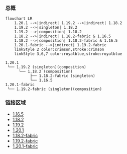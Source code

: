 ### 总概

```mermaid
flowchart LR
    1.20.1 -->|indirect| 1.19.2 -->|indirect| 1.18.2
    1.19.2 -->|singleton| 1.18.2
    1.19.2 -->|composition| 1.18.2
    1.18.2 -->|indirect| 1.18.2-fabric & 1.16.5
    1.18.2 -->|composition| 1.18.2-fabric & 1.16.5
    1.20.1-fabric -->|indirect| 1.19.2-fabric
    linkStyle 2 color:crimson,stroke:crimson
    linkStyle 3,6,7 color:royalblue,stroke:royalblue
```

```
1.20.1
 └── 1.19.2 (singleton)(composition)
      └── 1.18.2 (composition)
           ├── 1.18.2-fabric (singleton)
           └── 1.16.5
1.20.1-fabric
 └── 1.19.2-fabric (singleton)(composition)
```

### 链接区域

- [1.16.5](/projects/1.16/assets/macaws-roofs-oh-the-biomes-youll-go/macawsroofsbyg)
- [1.18.2](/projects/1.18/assets/macaws-roofs-oh-the-biomes-youll-go/macawsroofsbyg)
- [1.19.2](/projects/1.19/assets/macaws-roofs-oh-the-biomes-youll-go/macawsroofsbyg)
- [1.20.1](/projects/1.20/assets/macaws-roofs-oh-the-biomes-youll-go/macawsroofsbyg)
- [1.18.2-fabric](/projects/1.18-fabric/assets/macaws-roofs-oh-the-biomes-youll-go/macawsroofsbyg)
- [1.19.2-fabric](/projects/1.19/assets/macaws-roofs-oh-the-biomes-youll-go/z_mcwroofsbyg)
- [1.20.1-fabric](/projects/1.20-fabric/assets/macaws-roofs-oh-the-biomes-youll-go/z_mcwroofsbyg)